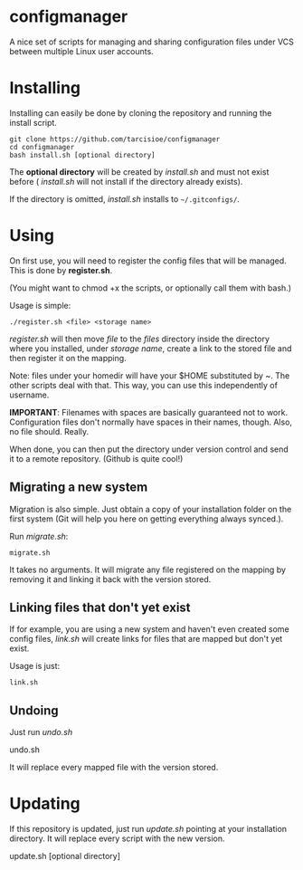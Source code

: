 configmanager
=============

A nice set of scripts for managing and sharing configuration files under VCS between multiple Linux user accounts.

# Installing

Installing can easily be done by cloning the repository and running the install script.

    git clone https://github.com/tarcisioe/configmanager
    cd configmanager
    bash install.sh [optional directory]
    
The **optional directory** will be created by *install.sh* and must not exist before ( *install.sh* will not install
if the directory already exists).

If the directory is omitted, *install.sh* installs to `~/.gitconfigs/`.

# Using

On first use, you will need to register the config files that will be managed. This is done by **register.sh**.

(You might want to chmod +x the scripts, or optionally call them with bash.)

Usage is simple:

    ./register.sh <file> <storage name>
    
*register.sh* will then move *file* to the *files* directory inside the directory where you installed, under
*storage name*, create a link to the stored file and then register it on the mapping.

Note: files under your homedir will have your $HOME substituted by ~. The other scripts deal with that. This
way, you can use this independently of username.

**IMPORTANT**: Filenames with spaces are basically guaranteed not to work. Configuration files don't normally have
spaces in their names, though. Also, no file should. Really.

When done, you can then put the directory under version control and send it to a remote repository. (Github is quite
cool!)

## Migrating a new system

Migration is also simple. Just obtain a copy of your installation folder on the first system (Git will help you here
on getting everything always synced.).

Run *migrate.sh*:

    migrate.sh
    
It takes no arguments. It will migrate any file registered on the mapping by removing it and linking it back with
the version stored.

## Linking files that don't yet exist

If for example, you are using a new system and haven't even created some config files, *link.sh* will create links for
files that are mapped but don't yet exist.

Usage is just:

    link.sh
    
## Undoing

Just run *undo.sh*

   undo.sh
   
It will replace every mapped file with the version stored.

# Updating

If this repository is updated, just run *update.sh* pointing at your installation directory. It will replace every
script with the new version.

   update.sh [optional directory]
